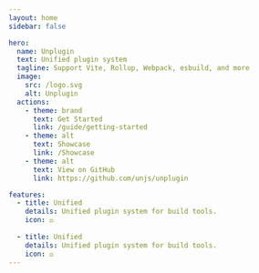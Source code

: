 ```yaml
---
layout: home
sidebar: false

hero:
  name: Unplugin
  text: Unified plugin system
  tagline: Support Vite, Rollup, Webpack, esbuild, and more
  image:
    src: /logo.svg
    alt: Unplugin
  actions:
    - theme: brand
      text: Get Started
      link: /guide/getting-started
    - theme: alt
      text: Showcase
      link: /Showcase
    - theme: alt
      text: View on GitHub
      link: https://github.com/unjs/unplugin

features:
  - title: Unified
    details: Unified plugin system for build tools.
    icon: ⚖️
    
  - title: Unified
    details: Unified plugin system for build tools.
    icon: ⚖️
---
```


<Home />
